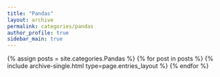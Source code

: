 ```yaml
---
title: "Pandas"
layout: archive
permalink: categories/pandas
author_profile: true
sidebar_main: true
---
```



{% assign posts = site.categories.Pandas %}
{% for post in posts %} {% include archive-single.html type=page.entries_layout %} {% endfor %}
